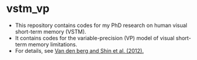 # vstm_vp
- This repository contains codes for my PhD research on human visual short-term memory (VSTM).
- It contains codes for the variable-precision (VP) model of visual short-term memory limitations. 
- For details, see [Van den berg and Shin et al. (2012).](http://www.cns.nyu.edu/malab/papers/Van%20den%20Berg%20Ma%202012c.pdf)

